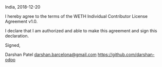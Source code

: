 India, 2018-12-20

I hereby agree to the terms of the WETH Individual Contributor License Agreement v1.0.

I declare that I am authorized and able to make this agreement and sign this declaration.

Signed,

Darshan Patel darshan.barcelona@gmail.com https://github.com/darshan-odoo
